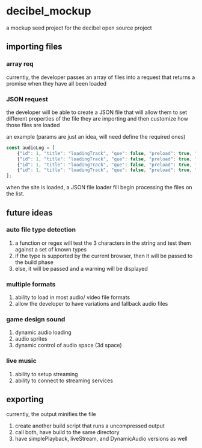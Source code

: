 # decibel_mockup
a mockup seed project for the decibel open source project

## importing files
### array req
currently, the developer passes an array of files into a request that returns a promise when they have all been loaded

### JSON request
the developer will be able to create a JSON file that will allow them to set different properties of the file they are importing and then customize how those files are loaded

an example (params are just an idea, will need define the required ones)
```javascript
const audioLog = [
    {"id": 1, "title": "loadingTrack", "que": false, "preload": true, "other" : "can customize"},
    {"id": 1, "title": "loadingTrack", "que": false, "preload": true, "other" : "can customize"},
    {"id": 1, "title": "loadingTrack", "que": false, "preload": true, "other" : "can customize"},
    {"id": 1, "title": "loadingTrack", "que": false, "preload": true, "other" : "can customize"}
];
```
when the site is loaded, a JSON file loader fill begin processing the files on the list. 


## future ideas

### auto file type detection
1. a function or regex will test the 3 characters in the string and test them against a set of known types
2. if the type is supported by the current browser, then it will be passed to the build phase
3. else, it will be passed and a warning will be displayed

### multiple formats
1. ability to load in most audio/ video file formats
2. allow the developer to have variations and fallback audio files

### game design sound
1. dynamic audio loading
2. audio sprites
3. dynamic control of audio space (3d space)

### live music
1. ability to setup streaming
2. ability to connect to streaming services

## exporting
currently, the output minifies the file
1. create another build script that runs a uncompressed output
2. call both, have build to the same directory
3. have  simplePlayback, liveStream, and DynamicAudio versions as well

